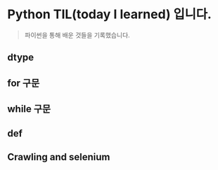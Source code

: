 # Python TIL(today I learned) 입니다. 
> 파이썬을 통해 배운 것들을 기록했습니다.

## dtype

## for 구문

## while 구문

## def 

## Crawling and selenium 
